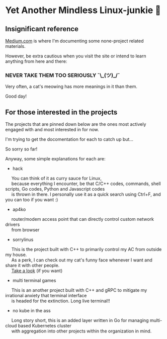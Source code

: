 # Yet Another Mindless Linux-junkie :zany_face:


## Insignificant reference

[Medium.com](https://medium.com/@seantywork) is where I'm documenting some none-project related materials.

However, be extra cautious when you visit the site or intend to learn anything from here and there:

### NEVER TAKE THEM TOO SERIOUSLY ¯\\\_(ツ)_/¯ 

Very often, a cat's meowing has more meanings in it than them.

Good day!



## For those interested in the projects

The projects that are pinned down below are the ones most actively engaged with and most interested in for now.

I'm trying to get the docomentation for each to catch up but...

So sorry so far!

Anyway, some simple explanations for each are:


- hack

&nbsp;&nbsp;&nbsp;&nbsp; You can think of it as curry sauce for Linux, </br> 
&nbsp;&nbsp;&nbsp;&nbsp; because everything I encounter, be that C/C++ codes, commands, shell scripts, Go codes, Python and Javascript codes </br>
&nbsp;&nbsp;&nbsp;&nbsp; is thrown in there. I personally use it as a quick search using Ctrl+F, and you can too if you want :)

- ap4ko

&nbsp;&nbsp;&nbsp;&nbsp; router/modem access point that can directly control custom network drivers </br>
&nbsp;&nbsp;&nbsp;&nbsp; from browser  </br>


- sorrylinus

&nbsp;&nbsp;&nbsp;&nbsp; This is the project built with C++ to primarily control my AC from outside my house. </br>
&nbsp;&nbsp;&nbsp;&nbsp; As a perk, I can check out my cat's funny face whenever I want and share it with other people. </br>
&nbsp;&nbsp;&nbsp;&nbsp; [Take a look](https://feebdaed.xyz/) (if you want)


- multi terminal games

&nbsp;&nbsp;&nbsp;&nbsp; This is an another project built with C++ and gRPC to mitigate my irrational anxiety that terminal interface </br>
&nbsp;&nbsp;&nbsp;&nbsp; is headed for the extinction. Long live terminal!!


- no kube in the ass

&nbsp;&nbsp;&nbsp;&nbsp; Long story short, this is an added layer written in Go for managing multi-cloud based Kubernetes cluster </br>
&nbsp;&nbsp;&nbsp;&nbsp; with aggregation into other projects within the organization in mind. 







